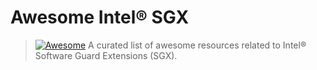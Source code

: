 # Awesome Intel® SGX
> [![Awesome](https://awesome.re/badge.svg)](https://awesome.re)
> A curated list of awesome resources related to Intel® Software Guard Extensions (SGX).
